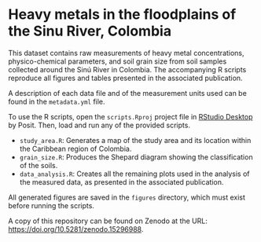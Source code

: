 # Heavy metals in the floodplains of the Sinu River, Colombia

This dataset contains raw measurements of heavy metal concentrations, physico-chemical parameters, and soil grain size from soil samples collected around the Sinú River in Colombia. The accompanying R scripts reproduce all figures and tables presented in the associated publication.

A description of each data file and of the measurement units used can be found in the `metadata.yml` file.

To use the R scripts, open the `scripts.Rproj` project file in [RStudio Desktop](https://posit.co/download/rstudio-desktop/) by Posit. Then, load and run any of the provided scripts.

- `study_area.R`: Generates a map of the study area and its location within the Caribbean region of Colombia.
- `grain_size.R`: Produces the Shepard diagram showing the classification of the soils.
- `data_analysis.R`: Creates all the remaining plots used in the analysis of the measured data, as presented in the associated publication.

All generated figures are saved in the `figures` directory, which must exist before running the scripts.

A copy of this repository can be found on Zenodo at the URL: https://doi.org/10.5281/zenodo.15296988.
